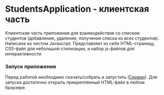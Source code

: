 # StudentsApplication - клиентская часть
Клиентская часть приложения для взаимодействия со списком студентов (добавление, удаление, получение списка из всех студентов). Написана на чистом Javascript. Представляет из себя HTML-страницу, CSS-файл для небольшой стилизации, и набор js-файлов для интерактивности

### Запуск приложения
Перед работой необходимо скачать/собрать и запустить ([Сервер](https://github.com/icestormikk/StudentsApplicationServer)). Для запуска достаточно открыть прикреплённый HTML-файл в любом браузере.
